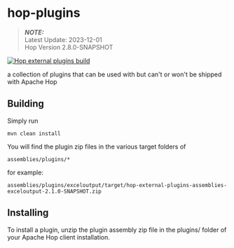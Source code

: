 # hop-plugins
> **_NOTE:_**  
> Latest Update: 2023-12-01 \
> Hop Version 2.8.0-SNAPSHOT

[![Hop external plugins build](https://github.com/project-hop/hop-plugins/actions/workflows/maven.yml/badge.svg)](https://github.com/project-hop/hop-plugins/actions/workflows/maven.yml)

a collection of plugins that can be used with but can't or won't be shipped with Apache Hop 

## Building

Simply run 

`mvn clean install`

You will find the plugin zip files in the various target folders of 

`assemblies/plugins/*`

for example:

`assemblies/plugins/exceloutput/target/hop-external-plugins-assemblies-exceloutput-2.1.0-SNAPSHOT.zip`

## Installing

To install a plugin, unzip the plugin assembly zip file in the plugins/ folder of your Apache Hop client installation.

